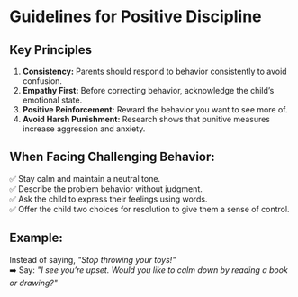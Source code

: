 # Guidelines for Positive Discipline

## Key Principles
1. **Consistency:** Parents should respond to behavior consistently to avoid confusion.  
2. **Empathy First:** Before correcting behavior, acknowledge the child’s emotional state.  
3. **Positive Reinforcement:** Reward the behavior you want to see more of.  
4. **Avoid Harsh Punishment:** Research shows that punitive measures increase aggression and anxiety.  

## When Facing Challenging Behavior:
✅ Stay calm and maintain a neutral tone.  
✅ Describe the problem behavior without judgment.  
✅ Ask the child to express their feelings using words.  
✅ Offer the child two choices for resolution to give them a sense of control.  

## Example:  
Instead of saying, *"Stop throwing your toys!"*  
➡️ Say: *"I see you’re upset. Would you like to calm down by reading a book or drawing?"*  
